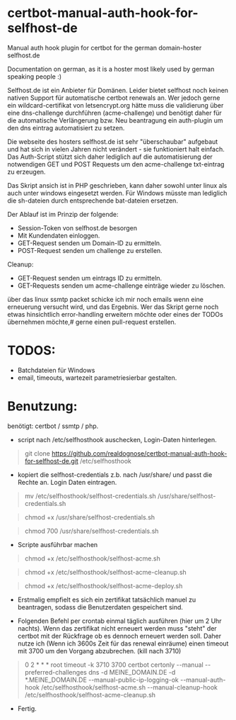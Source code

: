 # certbot-manual-auth-hook-for-selfhost-de
Manual auth hook plugin for certbot for the german domain-hoster selfhost.de

Documentation on german, as it is a hoster most likely used by german speaking people :) 

Selfhost.de ist ein Anbieter für Domänen. Leider bietet selfhost noch keinen nativen Support
für automatische certbot renewals an. Wer jedoch gerne ein wildcard-certifikat von letsencrypt.org
hätte muss die validierung über eine dns-challenge durchführen (acme-challenge) und benötigt daher
für die automatische Verlängerung bzw. Neu beantragung ein auth-plugin um den dns eintrag automatisiert
zu setzen. 

Die webseite des hosters selfhost.de ist sehr "überschaubar" aufgebaut und hat sich in vielen Jahren nicht
verändert - sie funktioniert halt einfach. Das Auth-Script stützt sich daher lediglich auf die automatisierung
der notwendigen GET und POST Requests um den acme-challenge txt-eintrag zu erzeugen. 

Das Skript ansich ist in PHP geschrieben, kann daher sowohl unter linux als auch unter windows eingesetzt werden. 
Für Windows müsste man lediglich die sh-dateien durch entsprechende bat-dateien ersetzen. 

Der Ablauf ist im Prinzip der folgende: 

 - Session-Token von selfhost.de besorgen
 - Mit Kundendaten einloggen.
 - GET-Request senden um Domain-ID zu ermitteln.
 - POST-Request senden um challenge zu erstellen. 

Cleanup:

- GET-Request senden um eintrags ID zu ermitteln.
- GET-Requests senden um acme-challenge einträge wieder zu löschen. 

über das linux ssmtp packet schicke ich mir noch emails wenn eine erneuerung versucht wird, und das Ergebnis. 
Wer das Skript gerne noch etwas hinsichtlich error-handling erweitern möchte oder eines der TODOs übernehmen möchte,#
gerne einen pull-request erstellen. 

# TODOS:
- Batchdateien für Windows
- email, timeouts, wartezeit parametriesierbar gestalten.

# Benutzung:

benötigt: certbot / ssmtp / php.

- script nach /etc/selfhosthook auschecken, Login-Daten hinterlegen. 

> git clone https://github.com/realdognose/certbot-manual-auth-hook-for-selfhost-de.git /etc/selfhosthook

- kopiert die selfhost-credentials z.b. nach /usr/share/ und passt die Rechte an. Login Daten eintragen.

> mv /etc/selfhosthook/selfhost-credentials.sh /usr/share/selfhost-credentials.sh

> chmod +x /usr/share/selfhost-credentials.sh

> chmod 700  /usr/share/selfhost-credentials.sh

- Scripte ausführbar machen

> chmod +x /etc/selfhosthook/selfhost-acme.sh

> chmod +x /etc/selfhosthook/selfhost-acme-cleanup.sh

> chmod +x /etc/selfhosthook/selfhost-acme-deploy.sh

- Erstmalig empfielt es sich ein zertifikat tatsächlich manuel zu beantragen, sodass die Benutzerdaten gespeichert sind. 

- Folgenden Befehl per crontab einmal täglich ausführen (hier um 2 Uhr nachts). Wenn das zertifikat nicht erneuert werden muss "steht" der certbot mit der Rückfrage ob es dennoch erneuert werden soll. Daher nutze ich (Wenn ich 3600s Zeit für das renewal einräume) einen timeout mit 3700 um den Vorgang abzubrechen. (kill nach 3710)  

> 0 2 * * * root timeout -k 3710 3700 certbot certonly --manual --preferred-challenges dns -d MEINE_DOMAIN.DE -d *.MEINE_DOMAIN.DE --manual-public-ip-logging-ok --manual-auth-hook /etc/selfhosthook/selfhost-acme.sh --manual-cleanup-hook /etc/selfhosthook/selfhost-acme-cleanup.sh

- Fertig.
